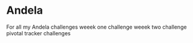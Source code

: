 # Andela
For all my Andela challenges
weeek one challenge
weeek two challenge
pivotal tracker challenges
